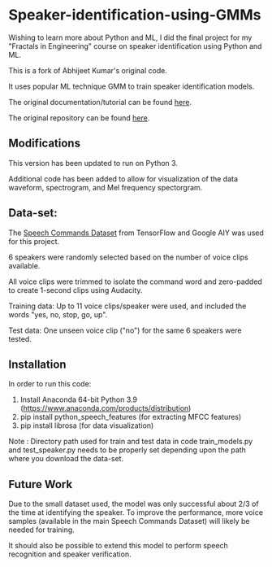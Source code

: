 # Speaker-identification-using-GMMs

Wishing to learn more about Python and ML, I did the final project for my "Fractals in Engineering" course on speaker identification using Python and ML.

This is a fork of Abhijeet Kumar's original code.

It uses popular ML technique GMM to train speaker identification models.


The original documentation/tutorial can be found <a href="https://appliedmachinelearning.wordpress.com/2017/11/14/spoken-speaker-identification-based-on-gaussian-mixture-models-python-implementation/">here</a>.

The original repository can be found <a href = "https://github.com/abhijeet3922/Speaker-identification-using-GMMs">here</a>.


## Modifications

This version has been updated to run on Python 3.

Additional code has been added to allow for visualization of the data waveform, spectrogram, and Mel frequency spectorgram.


## Data-set:

The <a href="https://ai.googleblog.com/2017/08/launching-speech-commands-dataset.html">Speech Commands Dataset</a> from TensorFlow and Google AIY was used for this project.


6 speakers were randomly selected based on the number of voice clips available.

All voice clips were trimmed to isolate the command word and zero-padded to create 1-second clips using Audacity.

Training data: Up to 11 voice clips/speaker were used, and included the words "yes, no, stop, go, up".

Test data: One unseen voice clip ("no") for the same 6 speakers were tested. 


## Installation

In order to run this code:

1.  Install Anaconda 64-bit Python 3.9 (https://www.anaconda.com/products/distribution)
2.  pip install python_speech_features (for extracting MFCC features)
3.  pip install librosa (for data visualization)

Note : Directory path used for train and test data in code train_models.py and test_speaker.py needs to be properly set depending upon the path where you download the data-set.


## Future Work

Due to the small dataset used, the model was only successful about 2/3 of the time at identifying the speaker. To improve the performance, more voice samples (available in the main Speech Commands Dataset) will likely be needed for training.

It should also be possible to extend this model to perform speech recognition and speaker verification.
